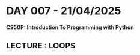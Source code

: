 # **DAY 007 - 21/04/2025**

**CS50P: Introduction To Programming with Python**

**LECTURE : LOOPS**
---

